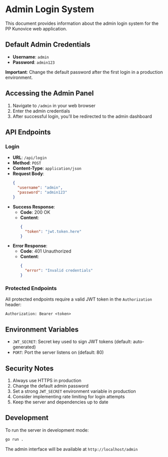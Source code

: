 # Admin Login System

This document provides information about the admin login system for the PP Kunovice web application.

## Default Admin Credentials

- **Username**: `admin`
- **Password**: `admin123`

**Important**: Change the default password after the first login in a production environment.

## Accessing the Admin Panel

1. Navigate to `/admin` in your web browser
2. Enter the admin credentials
3. After successful login, you'll be redirected to the admin dashboard

## API Endpoints

### Login
- **URL**: `/api/login`
- **Method**: `POST`
- **Content-Type**: `application/json`
- **Request Body**:
  ```json
  {
    "username": "admin",
    "password": "admin123"
  }
  ```
- **Success Response**:
  - **Code**: 200 OK
  - **Content**:
    ```json
    {
      "token": "jwt.token.here"
    }
    ```
- **Error Response**:
  - **Code**: 401 Unauthorized
  - **Content**:
    ```json
    {
      "error": "Invalid credentials"
    }
    ```

### Protected Endpoints

All protected endpoints require a valid JWT token in the `Authorization` header:

```
Authorization: Bearer <token>
```

## Environment Variables

- `JWT_SECRET`: Secret key used to sign JWT tokens (default: auto-generated)
- `PORT`: Port the server listens on (default: 80)

## Security Notes

1. Always use HTTPS in production
2. Change the default admin password
3. Set a strong `JWT_SECRET` environment variable in production
4. Consider implementing rate limiting for login attempts
5. Keep the server and dependencies up to date

## Development

To run the server in development mode:

```bash
go run .
```

The admin interface will be available at `http://localhost/admin`
